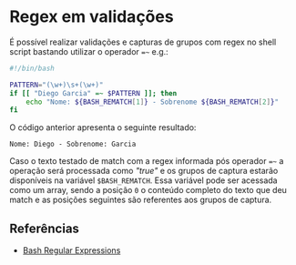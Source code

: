 # Regex em validações

É possível realizar validações e capturas de grupos com regex no shell script
bastando utilizar o operador `=~` e.g.:

```bash
#!/bin/bash

PATTERN="(\w+)\s+(\w+)"
if [[ "Diego Garcia" =~ $PATTERN ]]; then
    echo "Nome: ${BASH_REMATCH[1]} - Sobrenome ${BASH_REMATCH[2]}"
fi
```

O código anterior apresenta o seguinte resultado:

```
Nome: Diego - Sobrenome: Garcia
```

Caso o texto testado de match com a regex informada pós operador `=~`
a operação será processada como _"true"_ e os grupos de captura
estarão disponíveis na variável `$BASH_REMATCH`.
Essa variável pode ser acessada como um array, sendo a posição `0` o
conteúdo completo do texto que deu match e as posições seguintes
são referentes aos grupos de captura.

## Referências
* [Bash Regular Expressions](https://www.linuxjournal.com/content/bash-regular-expressions)
